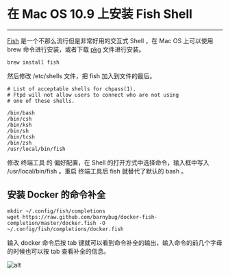 # 在 Mac OS 10.9 上安装 Fish Shell

---

[Fish](http://fishshell.com) 是一个不那么流行但是非常好用的交互式 Shell ，在 Mac OS 上可以使用 brew 命令进行安装，或者下载 [pkg](http://fishshell.com/files/2.1.0/fish.pkg) 文件进行安装。

```
brew install fish
```

然后修改 /etc/shells 文件，把 fish 加入到文件的最后。

```
# List of acceptable shells for chpass(1).
# Ftpd will not allow users to connect who are not using
# one of these shells.

/bin/bash
/bin/csh
/bin/ksh
/bin/sh
/bin/tcsh
/bin/zsh
/usr/local/bin/fish
```

修改 终端工具 的 偏好配置，在 Shell 的打开方式中选择命令，输入框中写入 /usr/local/bin/fish 。重启 终端工具后 fish 就替代了默认的 bash 。

## 安装 Docker 的命令补全

```
mkdir ~/.config/fish/completions
wget https://raw.github.com/barnybug/docker-fish-completion/master/docker.fish -O ~/.config/fish/completions/docker.fish
```

输入 docker 命令后按 tab 键就可以看到命令补全的输出，输入命令的前几个字母的时候也可以按 tab 查看补全的信息。

![alt](http://resource.docker.cn/docker-fish-shell-completion.png)





